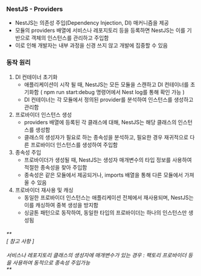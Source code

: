 ### NestJS - Providers
- NestJS는 의존성 주입(Dependency Injection, DI) 매커니즘을 제공
- 모듈의 providers 배열에 서비스나 레포지토리 등을 등록하면 NestJS는 이를 기반으로 객체의 인스턴스를 관리하고 주입함
- 이로 인해 개발자는 내부 과정을 신경 쓰지 않고 개발에 집중할 수 있음

### 동작 원리
1. DI 컨테이너 초기화
   - 애플리케이션이 시작 될 때, NestJS는 모든 모듈을 스캔하고 DI 컨테이너를 초기화함 ( npm run start:debug 명령어에서 Nest log를 통해 확인 가능 )
   - DI 컨테이너는 각 모듈에서 정의된 provider를 분석하여 인스턴스를 생성하고 관리함
2. 프로바이더 인스턴스 생성
   - providers 배열에 등록된 각 클래스에 대해, NestJS는 해당 클래스의 인스턴스를 생성함
   - 클래스의 생성자가 필요로 하는 종속성을 분석하고, 필요한 경우 재귀적으로 다른 프로바이더 인스턴스를 생성하여 주입함
3. 종속성 주입
   - 프로바이더가 생성될 때, NestJS는 생성자 매개변수의 타입 정보를 사용하여 적절한 종속성을 찾아 주입함
   - 종속성은 같은 모듈에서 제공되거나, imports 배열을 통해 다른 모듈에서 가져올 수 있음
4. 프로바이더 재사용 및 캐싱
   - 동일한 프로바이더 인스턴스는 애플리케이션 전체에서 재사용되며, NestJS는 이를 캐싱하여 중복 생성을 방지함
   - 싱글톤 패턴으로 동작하여, 동일한 타입의 프로바이더는 하나의 인스턴스만 생성됨

<h6>** <br> [ 참고 사항 ] <br><br> 서비스나 레포지토리 클래스의 생성자에 매개변수가 있는 경우 : 팩토리 프로바이더 등을 사용하여 동적으로 종속성 주입가능 <br> **</h6>

